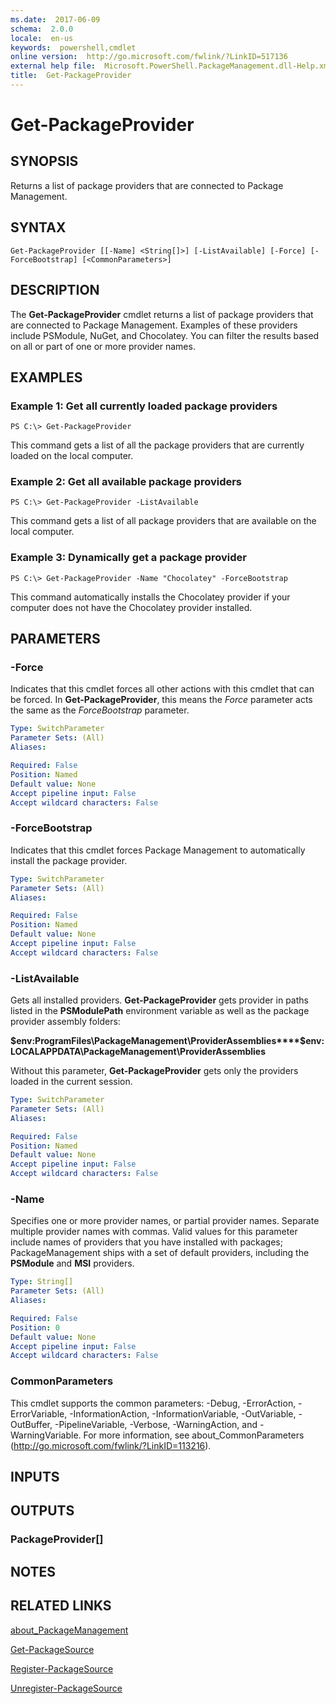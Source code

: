 ```yaml
---
ms.date:  2017-06-09
schema:  2.0.0
locale:  en-us
keywords:  powershell,cmdlet
online version:  http://go.microsoft.com/fwlink/?LinkID=517136
external help file:  Microsoft.PowerShell.PackageManagement.dll-Help.xml
title:  Get-PackageProvider
---
```


# Get-PackageProvider

## SYNOPSIS
Returns a list of package providers that are connected to Package Management.

## SYNTAX

```
Get-PackageProvider [[-Name] <String[]>] [-ListAvailable] [-Force] [-ForceBootstrap] [<CommonParameters>]
```

## DESCRIPTION
The **Get-PackageProvider** cmdlet returns a list of package providers that are connected to Package Management.
Examples of these providers include PSModule, NuGet, and Chocolatey.
You can filter the results based on all or part of one or more provider names.

## EXAMPLES

### Example 1: Get all currently loaded package providers
```
PS C:\> Get-PackageProvider
```

This command gets a list of all the package providers that are currently loaded on the local computer.

### Example 2: Get all available package providers
```
PS C:\> Get-PackageProvider -ListAvailable
```

This command gets a list of all package providers that are available on the local computer.

### Example 3: Dynamically get a package provider
```
PS C:\> Get-PackageProvider -Name "Chocolatey" -ForceBootstrap
```

This command automatically installs the Chocolatey provider if your computer does not have the Chocolatey provider installed.

## PARAMETERS

### -Force
Indicates that this cmdlet forces all other actions with this cmdlet that can be forced.
In **Get-PackageProvider**, this means the *Force* parameter acts the same as the *ForceBootstrap* parameter.

```yaml
Type: SwitchParameter
Parameter Sets: (All)
Aliases: 

Required: False
Position: Named
Default value: None
Accept pipeline input: False
Accept wildcard characters: False
```

### -ForceBootstrap
Indicates that this cmdlet forces Package Management to automatically install the package provider.

```yaml
Type: SwitchParameter
Parameter Sets: (All)
Aliases: 

Required: False
Position: Named
Default value: None
Accept pipeline input: False
Accept wildcard characters: False
```

### -ListAvailable
Gets all installed providers.
**Get-PackageProvider** gets provider in paths listed in the **PSModulePath** environment variable as well as the package provider assembly folders:

**$env:ProgramFiles\PackageManagement\ProviderAssemblies****$env:LOCALAPPDATA\PackageManagement\ProviderAssemblies**

Without this parameter, **Get-PackageProvider** gets only the providers loaded in the current session.

```yaml
Type: SwitchParameter
Parameter Sets: (All)
Aliases: 

Required: False
Position: Named
Default value: None
Accept pipeline input: False
Accept wildcard characters: False
```

### -Name
Specifies one or more provider names, or partial provider names.
Separate multiple provider names with commas.
Valid values for this parameter include names of providers that you have installed with packages; PackageManagement ships with a set of default providers, including the **PSModule** and **MSI** providers.

```yaml
Type: String[]
Parameter Sets: (All)
Aliases: 

Required: False
Position: 0
Default value: None
Accept pipeline input: False
Accept wildcard characters: False
```

### CommonParameters
This cmdlet supports the common parameters: -Debug, -ErrorAction, -ErrorVariable, -InformationAction, -InformationVariable, -OutVariable, -OutBuffer, -PipelineVariable, -Verbose, -WarningAction, and -WarningVariable. For more information, see about_CommonParameters (http://go.microsoft.com/fwlink/?LinkID=113216).

## INPUTS

## OUTPUTS

### PackageProvider[]

## NOTES

## RELATED LINKS

[about_PackageManagement](../microsoft.powershell.core/about/about_packagemanagement.md)

[Get-PackageSource](Get-PackageSource.md)

[Register-PackageSource](Register-PackageSource.md)

[Unregister-PackageSource](Unregister-PackageSource.md)


